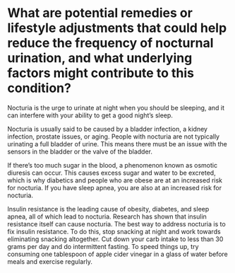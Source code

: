 # What are potential remedies or lifestyle adjustments that could help reduce the frequency of nocturnal urination, and what underlying factors might contribute to this condition?

Nocturia is the urge to urinate at night when you should be sleeping, and it can interfere with your ability to get a good night’s sleep.

Nocturia is usually said to be caused by a bladder infection, a kidney infection, prostate issues, or aging. People with nocturia are not typically urinating a full bladder of urine. This means there must be an issue with the sensors in the bladder or the valve of the bladder.

If there’s too much sugar in the blood, a phenomenon known as osmotic diuresis can occur. This causes excess sugar and water to be excreted, which is why diabetics and people who are obese are at an increased risk for nocturia. If you have sleep apnea, you are also at an increased risk for nocturia.

Insulin resistance is the leading cause of obesity, diabetes, and sleep apnea, all of which lead to nocturia. Research has shown that insulin resistance itself can cause nocturia. The best way to address nocturia is to fix insulin resistance. To do this, stop snacking at night and work towards eliminating snacking altogether. Cut down your carb intake to less than 30 grams per day and do intermittent fasting. To speed things up, try consuming one tablespoon of apple cider vinegar in a glass of water before meals and exercise regularly.